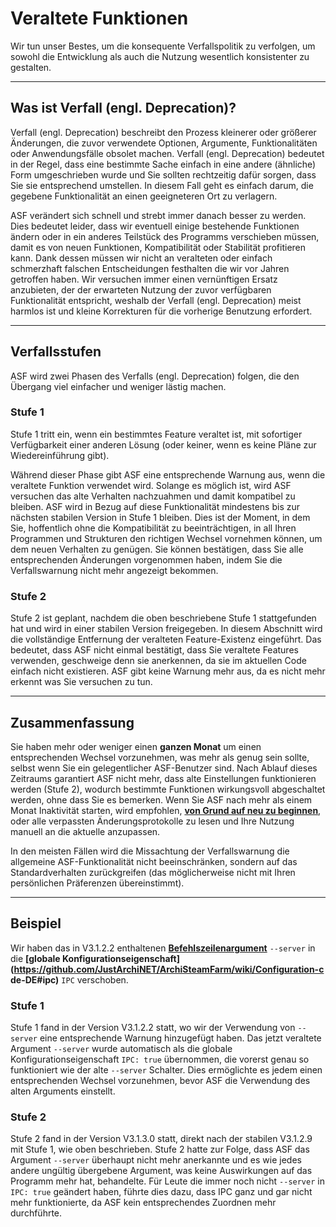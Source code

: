 # Veraltete Funktionen

Wir tun unser Bestes, um die konsequente Verfallspolitik zu verfolgen, um sowohl die Entwicklung als auch die Nutzung wesentlich konsistenter zu gestalten.

---

## Was ist Verfall (engl. Deprecation)?

Verfall (engl. Deprecation) beschreibt den Prozess kleinerer oder größerer Änderungen, die zuvor verwendete Optionen, Argumente, Funktionalitäten oder Anwendungsfälle obsolet machen. Verfall (engl. Deprecation) bedeutet in der Regel, dass eine bestimmte Sache einfach in eine andere (ähnliche) Form umgeschrieben wurde und Sie sollten rechtzeitig dafür sorgen, dass Sie sie entsprechend umstellen. In diesem Fall geht es einfach darum, die gegebene Funktionalität an einen geeigneteren Ort zu verlagern.

ASF verändert sich schnell und strebt immer danach besser zu werden. Dies bedeutet leider, dass wir eventuell einige bestehende Funktionen ändern oder in ein anderes Teilstück des Programms verschieben müssen, damit es von neuen Funktionen, Kompatibilität oder Stabilität profitieren kann. Dank dessen müssen wir nicht an veralteten oder einfach schmerzhaft falschen Entscheidungen festhalten die wir vor Jahren getroffen haben. Wir versuchen immer einen vernünftigen Ersatz anzubieten, der der erwarteten Nutzung der zuvor verfügbaren Funktionalität entspricht, weshalb der Verfall (engl. Deprecation) meist harmlos ist und kleine Korrekturen für die vorherige Benutzung erfordert.

---

## Verfallsstufen

ASF wird zwei Phasen des Verfalls (engl. Deprecation) folgen, die den Übergang viel einfacher und weniger lästig machen.

### Stufe 1

Stufe 1 tritt ein, wenn ein bestimmtes Feature veraltet ist, mit sofortiger Verfügbarkeit einer anderen Lösung (oder keiner, wenn es keine Pläne zur Wiedereinführung gibt).

Während dieser Phase gibt ASF eine entsprechende Warnung aus, wenn die veraltete Funktion verwendet wird. Solange es möglich ist, wird ASF versuchen das alte Verhalten nachzuahmen und damit kompatibel zu bleiben. ASF wird in Bezug auf diese Funktionalität mindestens bis zur nächsten stabilen Version in Stufe 1 bleiben. Dies ist der Moment, in dem Sie, hoffentlich ohne die Kompatibilität zu beeinträchtigen, in all Ihren Programmen und Strukturen den richtigen Wechsel vornehmen können, um dem neuen Verhalten zu genügen. Sie können bestätigen, dass Sie alle entsprechenden Änderungen vorgenommen haben, indem Sie die Verfallswarnung nicht mehr angezeigt bekommen.

### Stufe 2

Stufe 2 ist geplant, nachdem die oben beschriebene Stufe 1 stattgefunden hat und wird in einer stabilen Version freigegeben. In diesem Abschnitt wird die vollständige Entfernung der veralteten Feature-Existenz eingeführt. Das bedeutet, dass ASF nicht einmal bestätigt, dass Sie veraltete Features verwenden, geschweige denn sie anerkennen, da sie im aktuellen Code einfach nicht existieren. ASF gibt keine Warnung mehr aus, da es nicht mehr erkennt was Sie versuchen zu tun.

---

## Zusammenfassung

Sie haben mehr oder weniger einen **ganzen Monat** um einen entsprechenden Wechsel vorzunehmen, was mehr als genug sein sollte, selbst wenn Sie ein gelegentlicher ASF-Benutzer sind. Nach Ablauf dieses Zeitraums garantiert ASF nicht mehr, dass alte Einstellungen funktionieren werden (Stufe 2), wodurch bestimmte Funktionen wirkungsvoll abgeschaltet werden, ohne dass Sie es bemerken. Wenn Sie ASF nach mehr als einem Monat Inaktivität starten, wird empfohlen, **[von Grund auf neu zu beginnen](https://github.com/JustArchiNET/ArchiSteamFarm/wiki/Setting-up-de-DE)**, oder alle verpassten Änderungsprotokolle zu lesen und Ihre Nutzung manuell an die aktuelle anzupassen.

In den meisten Fällen wird die Missachtung der Verfallswarnung die allgemeine ASF-Funktionalität nicht beeinschränken, sondern auf das Standardverhalten zurückgreifen (das möglicherweise nicht mit Ihren persönlichen Präferenzen übereinstimmt).

---

## Beispiel

Wir haben das in V3.1.2.2 enthaltenen **[Befehlszeilenargument](https://github.com/JustArchiNET/ArchiSteamFarm/wiki/Command-line-arguments-de-DE)** `--server` in die **[globale Konfigurationseigenschaft](https://github.com/JustArchiNET/ArchiSteamFarm/wiki/Configuration-c
de-DE#ipc)** `IPC` verschoben.

### Stufe 1

Stufe 1 fand in der Version V3.1.2.2 statt, wo wir der Verwendung von `--server` eine entsprechende Warnung hinzugefügt haben. Das jetzt veraltete Argument `--server` wurde automatisch als die globale Konfigurationseigenschaft `IPC: true` übernommen, die vorerst genau so funktioniert wie der alte `--server` Schalter. Dies ermöglichte es jedem einen entsprechenden Wechsel vorzunehmen, bevor ASF die Verwendung des alten Arguments einstellt.

### Stufe 2

Stufe 2 fand in der Version V3.1.3.0 statt, direkt nach der stabilen V3.1.2.9 mit Stufe 1, wie oben beschrieben. Stufe 2 hatte zur Folge, dass ASF das Argument `--server` überhaupt nicht mehr anerkannte und es wie jedes andere ungültig übergebene Argument, was keine Auswirkungen auf das Programm mehr hat, behandelte. Für Leute die immer noch nicht `--server` in `IPC: true` geändert haben, führte dies dazu, dass IPC ganz und gar nicht mehr funktionierte, da ASF kein entsprechendes Zuordnen mehr durchführte.
